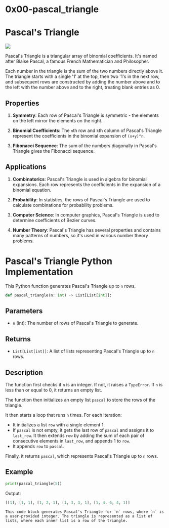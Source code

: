 # 0x00-pascal_triangle


# Pascal's Triangle
<img src=https://upload.wikimedia.org/wikipedia/commons/0/0d/PascalTriangleAnimated2.gif>

Pascal's Triangle is a triangular array of binomial coefficients. It's named after Blaise Pascal, a famous French Mathematician and Philosopher. 

Each number in the triangle is the sum of the two numbers directly above it. The triangle starts with a single '1' at the top, then two '1's in the next row, and subsequent rows are constructed by adding the number above and to the left with the number above and to the right, treating blank entries as 0.

## Properties

1. **Symmetry**: Each row of Pascal's Triangle is symmetric - the elements on the left mirror the elements on the right.

2. **Binomial Coefficients**: The `n`th row and `k`th column of Pascal's Triangle represent the coefficients in the binomial expansion of `(x+y)^n`.

3. **Fibonacci Sequence**: The sum of the numbers diagonally in Pascal's Triangle gives the Fibonacci sequence.

## Applications

1. **Combinatorics**: Pascal's Triangle is used in algebra for binomial expansions. Each row represents the coefficients in the expansion of a binomial equation.

2. **Probability**: In statistics, the rows of Pascal's Triangle are used to calculate combinations for probability problems.

3. **Computer Science**: In computer graphics, Pascal's Triangle is used to determine coefficients of Bezier curves.

4. **Number Theory**: Pascal's Triangle has several properties and contains many patterns of numbers, so it's used in various number theory problems.
# Pascal's Triangle Python Implementation

This Python function generates Pascal's Triangle up to `n` rows.

```python
def pascal_triangle(n: int) -> List[List[int]]:
```

## Parameters

- `n` (int): The number of rows of Pascal's Triangle to generate.

## Returns

- `List[List[int]]`: A list of lists representing Pascal's Triangle up to `n` rows.

## Description

The function first checks if `n` is an integer. If not, it raises a `TypeError`. If `n` is less than or equal to 0, it returns an empty list.

The function then initializes an empty list `pascal` to store the rows of the triangle.

It then starts a loop that runs `n` times. For each iteration:

- It initializes a list `row` with a single element 1.
- If `pascal` is not empty, it gets the last row of `pascal` and assigns it to `last_row`. It then extends `row` by adding the sum of each pair of consecutive elements in `last_row`, and appends 1 to `row`.
- It appends `row` to `pascal`.

Finally, it returns `pascal`, which represents Pascal's Triangle up to `n` rows.

## Example

```python
print(pascal_triangle(5))
```

Output:

```python
[[1], [1, 1], [1, 2, 1], [1, 3, 3, 1], [1, 4, 6, 4, 1]]
```
```
This code block generates Pascal's Triangle for `n` rows, where `n` is a user-provided integer. The triangle is represented as a list of lists, where each inner list is a row of the triangle.
